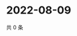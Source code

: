 # 2022-08-09

共 0 条

<!-- BEGIN WEIBO -->
<!-- 最后更新时间 Tue Aug 09 2022 15:15:08 GMT+0800 (China Standard Time) -->

<!-- END WEIBO -->
